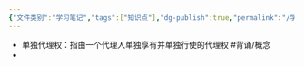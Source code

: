 ```yaml
---
{"文件类别":"学习笔记","tags":["知识点"],"dg-publish":true,"permalink":"/学习笔记studyup/知识点cheese/单独代理权/","dgPassFrontmatter":true,"created":"2024-08-01T09:51:30.732+08:00","updated":"2024-09-11T11:46:20.171+08:00"}
---
```


- 单独代理权：指由一个代理人单独享有并单独行使的代理权 #背诵/概念 
- 
